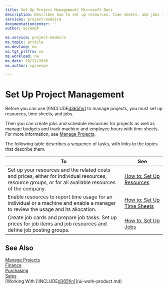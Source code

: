 ```yaml
---
title: Set Up Project Management| Microsoft Docs
description: Describes how to set up resources, time sheets, and jobs to manage projects.
services: project-madeira
documentationcenter: ''
author: SorenGP

ms.service: project-madeira
ms.topic: article
ms.devlang: na
ms.tgt_pltfrm: na
ms.workload: na
ms.date: 10/21/2016
ms.author: sgroespe

---
```

# Set Up Project Management
Before you can use [!INCLUDE[d365fin](includes/d365fin_md.md)] to manage projects, you must set up resources, time sheets, and jobs.

Then you can create jobs and schedule resources for projects as well as manage budgets and track machine and employee hours with time sheets. For more information, see [Manage Projects](projects-manage-projects.md).  

The following table describes a sequence of tasks, with links to the topics that describe them.

| To | See |
| --- | --- |
| Set up your resources and the related costs and prices, either for individual resources, resource groups, or for all available resources of the company. |[How to: Set Up Resources](projects-how-setup-resources.md) |
| Enable resources to report time usage for an individual or a machine and enable a manager to review the usage and its allocation. |[How to: Set Up Time Sheets](projects-how-setup-time-sheets.md) |
| Create job cards and prepare job tasks. Set up prices for job items and job resources and define job posting groups. |[How to: Set Up Jobs](projects-how-setup-jobs.md) |

## See Also
[Manage Projects](projects-manage-projects.md)  
[Finance](finance.md)  
[Purchasing](purchasing-manage-purchasing.md)         
[Sales](sales-manage-sales.md)     
[Working With [!INCLUDE[d365fin](includes/d365fin_md.md)]](ui-work-product.md)  

